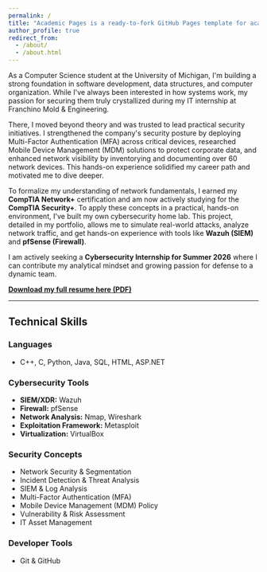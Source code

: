 ```yaml
---
permalink: /
title: "Academic Pages is a ready-to-fork GitHub Pages template for academic personal websites"
author_profile: true
redirect_from: 
  - /about/
  - /about.html
---
```


As a Computer Science student at the University of Michigan, I'm building a strong foundation in software development, data structures, and computer organization. While I've always been interested in how systems work, my passion for securing them truly crystallized during my IT internship at Franchino Mold & Engineering.

There, I moved beyond theory and was trusted to lead practical security initiatives. I strengthened the company's security posture by deploying Multi-Factor Authentication (MFA) across critical devices, researched Mobile Device Management (MDM) solutions to protect corporate data, and enhanced network visibility by inventorying and documenting over 60 network devices. This hands-on experience solidified my career path and motivated me to dive deeper.

To formalize my understanding of network fundamentals, I earned my **CompTIA Network+** certification and am now actively studying for the **CompTIA Security+**. To apply these concepts in a practical, hands-on environment, I've built my own cybersecurity home lab. This project, detailed in my portfolio, allows me to simulate real-world attacks, analyze network traffic, and get hands-on experience with tools like **Wazuh (SIEM)** and **pfSense (Firewall)**.

I am actively seeking a **Cybersecurity Internship for Summer 2026** where I can contribute my analytical mindset and growing passion for defense to a dynamic team.

[**Download my full resume here (PDF)**](/files/Lucas_Busch_Resume.pdf)

---

## Technical Skills

### Languages
* C++, C, Python, Java, SQL, HTML, ASP.NET

### Cybersecurity Tools
* **SIEM/XDR:** Wazuh
* **Firewall:** pfSense
* **Network Analysis:** Nmap, Wireshark
* **Exploitation Framework:** Metasploit
* **Virtualization:** VirtualBox

### Security Concepts
* Network Security & Segmentation
* Incident Detection & Threat Analysis
* SIEM & Log Analysis
* Multi-Factor Authentication (MFA)
* Mobile Device Management (MDM) Policy
* Vulnerability & Risk Assessment
* IT Asset Management

### Developer Tools
* Git & GitHub
